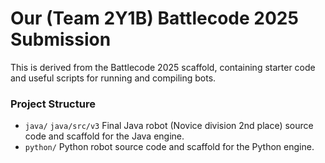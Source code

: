 # Our (Team 2Y1B) Battlecode 2025 Submission

This is derived from the Battlecode 2025 scaffold, containing starter code and useful scripts for running and compiling bots.

### Project Structure

- `java/`
  `java/src/v3`
   Final Java robot (Novice division 2nd place) source code and scaffold for the Java engine. 
- `python/`
   Python robot source code and scaffold for the Python engine. 

